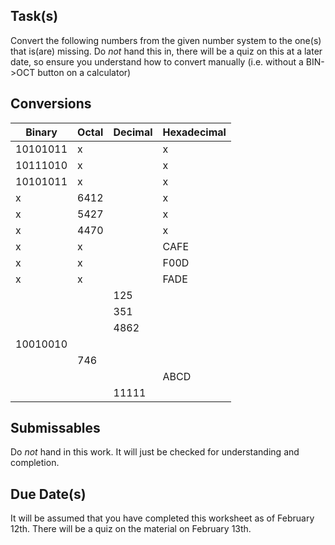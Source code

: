 Task(s)
-------
Convert the following numbers from the given number system to the one(s) that is(are) missing.
Do _not_ hand this in, there will be a quiz on this at a later date, so ensure you understand how to convert manually (i.e. without a BIN->OCT button on a calculator)

Conversions
------

|  Binary  | Octal | Decimal | Hexadecimal |
| -------- | ----- | ------- | ----------- |
| 10101011 |   x   |         |       x     |
| 10111010 |   x   |         |       x     |
| 10101011 |   x   |         |       x     |
|    x     | 6412  |         |       x     |
|    x     | 5427  |         |       x     |
|    x     | 4470  |         |       x     |
|    x     |   x   |         |     CAFE    |
|    x     |   x   |         |     F00D    |
|    x     |   x   |         |     FADE    |
|          |       |  125    |             |
|          |       |  351    |             |
|          |       |  4862   |             |
| 10010010 |       |     	 |             |
|          |  746  |    	 |             |
|          |       |         |     ABCD    |
|          |       |  11111  |             |


Submissables
------------------
Do _not_ hand in this work.  It will just be checked for understanding and completion.

Due Date(s)
------------------
It will be assumed that you have completed this worksheet as of February 12th.  There will be a quiz on the material on February 13th.
